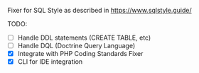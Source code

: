 Fixer for SQL Style as described in https://www.sqlstyle.guide/

TODO:
- [ ] Handle DDL statements (CREATE TABLE, etc) 
- [ ] Handle DQL (Doctrine Query Language)
- [x] Integrate with PHP Coding Standards Fixer
- [x] CLI for IDE integration
